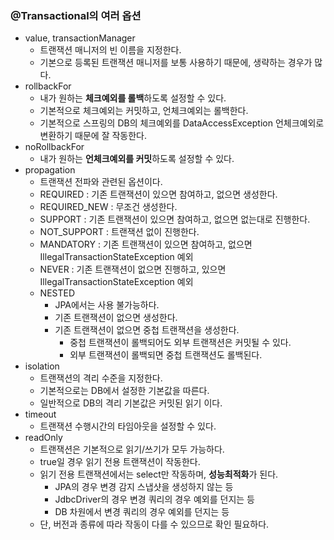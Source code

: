 ### @Transactional의 여러 옵션
* value, transactionManager
  * 트랜잭션 매니저의 빈 이름을 지정한다. 
  * 기본으로 등록된 트랜잭션 매니저를 보통 사용하기 때문에, 생략하는 경우가 많다.
* rollbackFor
  * 내가 원하는 **체크예외를 롤백**하도록 설정할 수 있다.
  * 기본적으로 체크예외는 커밋하고, 언체크예외는 롤백한다.
  * 기본적으로 스프링의 DB의 체크예외를 DataAccessException 언체크예외로 변환하기 때문에 잘 작동한다.
* noRollbackFor
  * 내가 원하는 **언체크예외를 커밋**하도록 설정할 수 있다.
* propagation
  * 트랜잭션 전파와 관련된 옵션이다.
  * REQUIRED : 기존 트랜잭션이 있으면 참여하고, 없으면 생성한다.
  * REQUIRED_NEW : 무조건 생성한다.
  * SUPPORT : 기존 트랜잭션이 있으면 참여하고, 없으면 없는대로 진행한다.
  * NOT_SUPPORT : 트랜잭션 없이 진행한다.
  * MANDATORY : 기존 트랜잭션이 있으면 참여하고, 없으면 IllegalTransactionStateException 예외
  * NEVER : 기존 트랜잭션이 없으면 진행하고, 있으면 IllegalTransactionStateException 예외
  * NESTED
    * JPA에서는 사용 불가능하다.
    * 기존 트랜잭션이 없으면 생성한다.
    * 기존 트랜잭션이 없으면 중첩 트랜잭션을 생성한다.
      * 중첩 트랜잭션이 롤백되어도 외부 트랜잭션은 커밋될 수 있다.
      * 외부 트랜잭션이 롤백되면 중첩 트랜잭션도 롤백된다.
* isolation
  * 트랜잭션의 격리 수준을 지정한다.
  * 기본적으로는 DB에서 설정한 기본값을 따른다.
  * 일반적으로 DB의 격리 기본값은 커밋된 읽기 이다.
* timeout
  * 트랜잭션 수행시간의 타임아웃을 설정할 수 있다.
* readOnly
  * 트랜잭션은 기본적으로 읽기/쓰기가 모두 가능하다.
  * true일 경우 읽기 전용 트랜잭션이 작동한다.
  * 읽기 전용 트랜잭션에서는 select만 작동하며, **성능최적화**가 된다.
    * JPA의 경우 변경 감지 스냅샷을 생성하지 않는 등
    * JdbcDriver의 경우 변경 쿼리의 경우 예외를 던지는 등
    * DB 차원에서 변경 쿼리의 경우 예외를 던지는 등
  * 단, 버전과 종류에 따라 작동이 다를 수 있으므로 확인 필요하다.